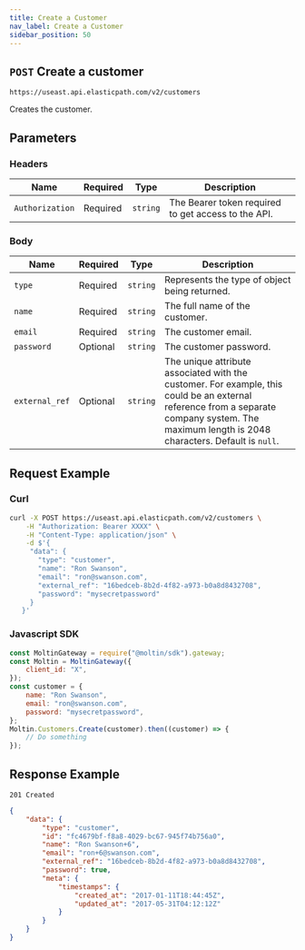 ```yaml
---
title: Create a Customer
nav_label: Create a Customer
sidebar_position: 50
---
```


## `POST` Create a customer

```http
https://useast.api.elasticpath.com/v2/customers
```

Creates the customer.

## Parameters

### Headers

| Name            | Required | Type     | Description                                         |
| --------------- | -------- | -------- | --------------------------------------------------- |
| `Authorization` | Required | `string` | The Bearer token required to get access to the API. |

### Body

| Name           | Required | Type     | Description                                                                                                                                                                |
|----------------| -------- | -------- |----------------------------------------------------------------------------------------------------------------------------------------------------------------------------|
| `type`         | Required | `string` | Represents the type of object being returned.                                                                                                                              |
| `name`         | Required | `string` | The full name of the customer.                                                                                                                                             |
| `email`        | Required | `string` | The customer email.                                                                                                                                                        |
| `password`     | Optional | `string` | The customer password.                                                                                                                                                     |
| `external_ref` | Optional | `string` | The unique attribute associated with the customer. For example, this could be an external reference from a separate company system. The maximum length is 2048 characters. Default is `null`. |

## Request Example

### Curl

```bash
curl -X POST https://useast.api.elasticpath.com/v2/customers \
    -H "Authorization: Bearer XXXX" \
    -H "Content-Type: application/json" \
    -d $'{
     "data": {
       "type": "customer",
       "name": "Ron Swanson",
       "email": "ron@swanson.com",
       "external_ref": "16bedceb-8b2d-4f82-a973-b0a8d8432708",
       "password": "mysecretpassword"
     }
   }'
```

### Javascript SDK

```javascript
const MoltinGateway = require("@moltin/sdk").gateway;
const Moltin = MoltinGateway({
    client_id: "X",
});
const customer = {
    name: "Ron Swanson",
    email: "ron@swanson.com",
    password: "mysecretpassword",
};
Moltin.Customers.Create(customer).then((customer) => {
    // Do something
});
```

## Response Example

`201 Created`

```json
{
    "data": {
        "type": "customer",
        "id": "fc4679bf-f8a8-4029-bc67-945f74b756a0",
        "name": "Ron Swanson+6",
        "email": "ron+6@swanson.com",
        "external_ref": "16bedceb-8b2d-4f82-a973-b0a8d8432708",
        "password": true,
        "meta": {
            "timestamps": {
                "created_at": "2017-01-11T18:44:45Z",
                "updated_at": "2017-05-31T04:12:12Z"
            }
        }
    }
}
```
